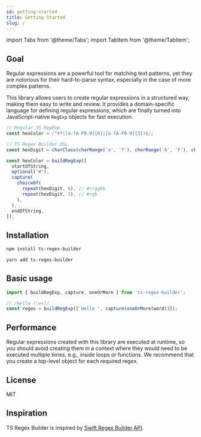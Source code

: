 ```yaml
---
id: getting-started
title: Getting Started
slug: /
---
```


import Tabs from '@theme/Tabs';
import TabItem from '@theme/TabItem';

## Goal

Regular expressions are a powerful tool for matching text patterns, yet they are notorious for their hard-to-parse syntax, especially in the case of more complex patterns.

This library allows users to create regular expressions in a structured way, making them easy to write and review. It provides a domain-specific language for defining regular expressions, which are finally turned into JavaScript-native `RegExp` objects for fast execution.

```ts
// Regular JS RegExp
const hexColor = /^#?([a-fA-F0-9]{6}|[a-fA-F0-9]{3})$/;

// TS Regex Builder DSL
const hexDigit = charClass(charRange('a', 'f'), charRange('A', 'F'), charRange('0', '9'));

const hexColor = buildRegExp([
  startOfString,
  optional('#'),
  capture(
    choiceOf(
      repeat(hexDigit, 6), // #rrggbb
      repeat(hexDigit, 3), // #rgb
    ),
  ),
  endOfString,
]);
```

## Installation

<Tabs>
<TabItem value="npm" label="npm">

```sh
npm install ts-regex-builder
```

</TabItem>
<TabItem value="yarn" label="yarn">

```sh
yarn add ts-regex-builder
```

</TabItem>
</Tabs>

## Basic usage

```js
import { buildRegExp, capture, oneOrMore } from 'ts-regex-builder';

// /Hello (\w+)/
const regex = buildRegExp(['Hello ', capture(oneOrMore(word))]);
```

## Performance

Regular expressions created with this library are executed at runtime, so you should avoid creating them in a context where they would need to be executed multiple times, e.g., inside loops or functions. We recommend that you create a top-level object for each required regex.

## License

MIT

## Inspiration

TS Regex Builder is inspired by [Swift Regex Builder API](https://developer.apple.com/documentation/regexbuilder).
